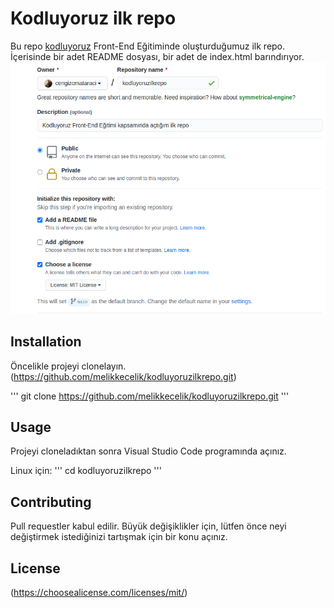 # Kodluyoruz ilk repo
Bu repo [kodluyoruz](https://www.kodluyoruz.org/) Front-End Eğitiminde oluşturduğumuz ilk repo. İçerisinde bir adet README dosyası, bir adet de index.html barındırıyor.
![](https://raw.githubusercontent.com/Kodluyoruz/taskforce/main/git/odev1/figures/github.png)

## Installation
Öncelikle projeyi clonelayın. (https://github.com/melikkecelik/kodluyoruzilkrepo.git)

'''
git clone https://github.com/melikkecelik/kodluyoruzilkrepo.git
'''

## Usage
Projeyi cloneladıktan sonra Visual Studio Code programında açınız.

Linux için:
'''
cd kodluyoruzilkrepo
'''

## Contributing
Pull requestler kabul edilir. Büyük değişiklikler için, lütfen önce neyi değiştirmek istediğinizi tartışmak için bir konu açınız.

## License
(https://choosealicense.com/licenses/mit/)
